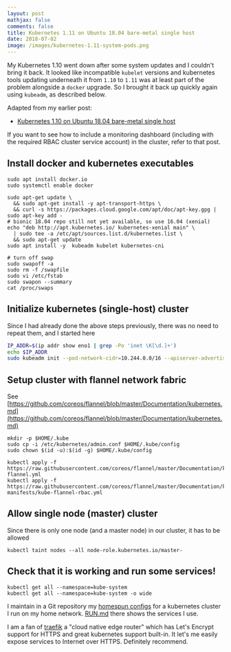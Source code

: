 ```yaml
---
layout: post
mathjax: false
comments: false
title: Kubernetes 1.11 on Ubuntu 18.04 bare-metal single host
date: 2018-07-02
image: /images/kubernetes-1.11-system-pods.png
---
```


My Kubernetes 1.10 went down after some system updates and I couldn't bring it back.  It looked like incompatible `kubelet` versions and kubernetes tools updating underneath it from `1.10` to `1.11` was at least part of the problem alongside a `docker` upgrade. So I brought it back up quickly again using `kubeadm`, as described below.

Adapted from my earlier post:

 - [Kubernetes 1.10 on Ubuntu 18.04 bare-metal single host](https://idcrook.github.io/Kubernetes-Ubuntu-18.04-Bare-Metal-Single-Host/)

If you want to see how to include a monitoring dashboard (including with the required RBAC cluster service account) in the cluster, refer to that post.

## Install docker and kubernetes executables

```shell
sudo apt install docker.io
sudo systemctl enable docker

sudo apt-get update \
  && sudo apt-get install -y apt-transport-https \
  && curl -s https://packages.cloud.google.com/apt/doc/apt-key.gpg | sudo apt-key add -
# bionic 18.04 repo still not yet available, so use 16.04 (xenial)
echo "deb http://apt.kubernetes.io/ kubernetes-xenial main" \
  | sudo tee -a /etc/apt/sources.list.d/kubernetes.list \
  && sudo apt-get update
sudo apt install -y  kubeadm kubelet kubernetes-cni

# turn off swap
sudo swapoff -a
sudo rm -f /swapfile
sudo vi /etc/fstab
sudo swapon --summary
cat /proc/swaps
```

## Initialize kubernetes (single-host) cluster

Since I had already done the above steps previously, there was no need to repeat them, and I started here

```bash
IP_ADDR=$(ip addr show eno1 | grep -Po 'inet \K[\d.]+')
echo $IP_ADDR
sudo kubeadm init --pod-network-cidr=10.244.0.0/16 --apiserver-advertise-address=${IP_ADDR} --kubernetes-version
```

## Setup cluster with flannel network fabric

See [https://github.com/coreos/flannel/blob/master/Documentation/kubernetes.md](https://github.com/coreos/flannel/blob/master/Documentation/kubernetes.md)

```shell
mkdir -p $HOME/.kube
sudo cp -i /etc/kubernetes/admin.conf $HOME/.kube/config
sudo chown $(id -u):$(id -g) $HOME/.kube/config

kubectl apply -f https://raw.githubusercontent.com/coreos/flannel/master/Documentation/kube-flannel.yml
kubectl apply -f https://raw.githubusercontent.com/coreos/flannel/master/Documentation/k8s-manifests/kube-flannel-rbac.yml
```

## Allow single node (master) cluster

Since there is only one node (and a master node) in our cluster, it has to be allowed

```shell
kubectl taint nodes --all node-role.kubernetes.io/master-
```

## Check that it is working and run some services!

```
kubectl get all --namespace=kube-system
kubectl get all --namespace=kube-system -o wide
```

I maintain in a Git repository my [homespun configs](https://github.com/idcrook/kubernetes-homespun) for a kubernetes cluster I run on my home network. [RUN.md](https://github.com/idcrook/kubernetes-homespun/blob/master/RUN.md) there shows the services I use.

I am a fan of [traefik](https://traefik.io/) a "cloud native edge router" which has Let's Encrypt support for HTTPS and great kubernetes support built-in. It let's me easily expose services to Internet over HTTPS. Definitely recommend.
